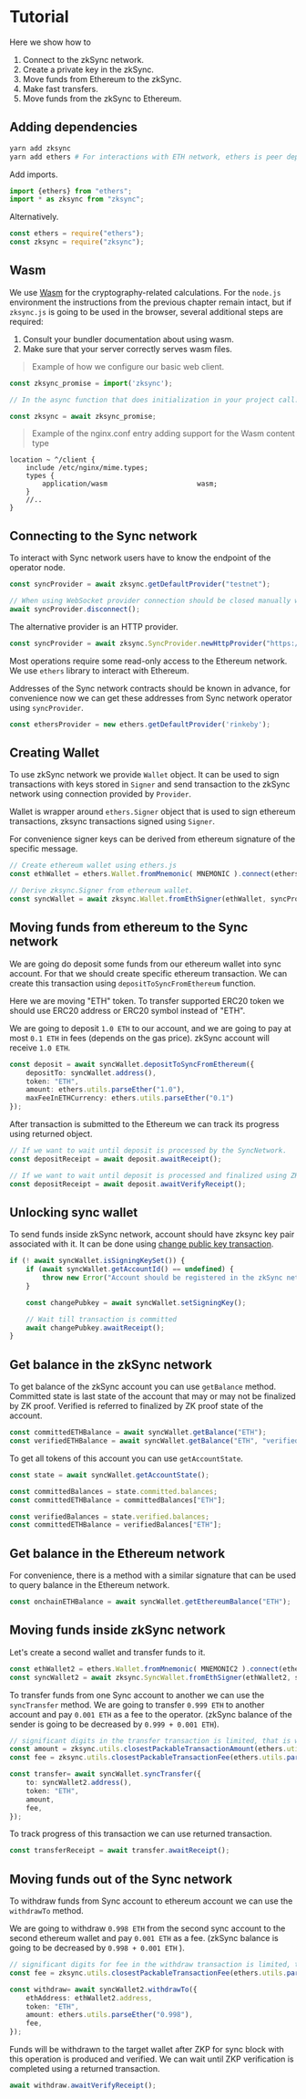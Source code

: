 # Tutorial

Here we show how to

1. Connect to the zkSync network.
2. Create a private key in the zkSync. 
3. Move funds from Ethereum to the zkSync.
4. Make fast transfers.
5. Move funds from the zkSync to Ethereum.

## Adding dependencies

```bash
yarn add zksync
yarn add ethers # For interactions with ETH network, ethers is peer dependency of zksync.
```

Add imports.

```typescript
import {ethers} from "ethers";
import * as zksync from "zksync";
```

Alternatively.

```javascript
const ethers = require("ethers");
const zksync = require("zksync");
```

## Wasm

We use [Wasm](https://en.wikipedia.org/wiki/WebAssembly) for the cryptography-related calculations.
For the `node.js` environment the instructions from the previous chapter remain intact,
but if `zksync.js` is going to be used in the browser, several additional steps are required:

1. Consult your bundler documentation about using wasm.
2. Make sure that your server correctly serves wasm files.

> Example of how we configure our basic web client.

```js
const zksync_promise = import('zksync');

// In the async function that does initialization in your project call:

const zksync = await zksync_promise;
```

> Example of the nginx.conf entry adding support for the Wasm content type

```
location ~ ^/client {
    include /etc/nginx/mime.types;
    types {
        application/wasm                      wasm;
    }
    //..
}
```

## Connecting to the Sync network

To interact with Sync network users have to know the endpoint of the operator node.

```typescript
const syncProvider = await zksync.getDefaultProvider("testnet");

// When using WebSocket provider connection should be closed manually when needed using.
await syncProvider.disconnect();
```

The alternative provider is an HTTP provider.

```typescript
const syncProvider = await zksync.SyncProvider.newHttpProvider("https://testnet.zksync.dev/jsrpc");
```

Most operations require some read-only access to the Ethereum network.
We use `ethers` library to interact with Ethereum. 

Addresses of the Sync network contracts should be known in advance, 
for convenience now we can get these addresses from Sync network operator using `syncProvider`. 



```typescript
const ethersProvider = new ethers.getDefaultProvider('rinkeby');
```

## Creating Wallet

To use zkSync network we provide `Wallet` object. It can be used to sign transactions 
with keys stored in `Signer` and send transaction to the zkSync network using connection provided by `Provider`.

Wallet is wrapper around `ethers.Signer` object that is used to sign ethereum transactions, zksync transactions signed using `Signer`.

For convenience signer keys can be derived from ethereum signature of the specific message.

```typescript
// Create ethereum wallet using ethers.js
const ethWallet = ethers.Wallet.fromMnemonic( MNEMONIC ).connect(ethersProvider);
```

```typescript
// Derive zksync.Signer from ethereum wallet.
const syncWallet = await zksync.Wallet.fromEthSigner(ethWallet, syncProvider);
```

## Moving funds from ethereum to the Sync network

We are going do deposit some funds from our ethereum wallet into sync account.
For that we should create specific ethereum transaction. We can create this transaction using `depositToSyncFromEthereum` function. 

Here we are moving "ETH" token. To transfer supported ERC20 token we should use ERC20 address or ERC20 symbol instead of "ETH".

We are going to deposit `1.0 ETH` to our account, and we are going to pay at most `0.1 ETH` in fees (depends on the gas price). 
zkSync account will receive `1.0 ETH`.

```typescript
const deposit = await syncWallet.depositToSyncFromEthereum({
    depositTo: syncWallet.address(),
    token: "ETH",
    amount: ethers.utils.parseEther("1.0"),
    maxFeeInETHCurrency: ethers.utils.parseEther("0.1")
});
```

After transaction is submitted to the Ethereum we can track its progress using returned object.


```typescript
// If we want to wait until deposit is processed by the SyncNetwork.
const depositReceipt = await deposit.awaitReceipt();

// If we want to wait until deposit is processed and finalized using ZKP.
const depositReceipt = await deposit.awaitVerifyReceipt();
```

## Unlocking sync wallet

To send funds inside zkSync network, account should have zksync key pair associated with it. It can be done
using [change public key transaction](#changing-account-public-key).

```typescript
if (! await syncWallet.isSigningKeySet()) {
    if (await syncWallet.getAccountId() == undefined) {
        throw new Error("Account should be registered in the zkSync network (i.e. have had funds at least once)");
    } 

    const changePubkey = await syncWallet.setSigningKey();

    // Wait till transaction is committed
    await changePubkey.awaitReceipt();
}
```

## Get balance in the zkSync network

To get balance of the zkSync account you can use `getBalance` method.
Committed state is last state of the account that may or may not be finalized by ZK proof.
Verified is referred to finalized by ZK proof state of the account. 

```typescript
const committedETHBalance = await syncWallet.getBalance("ETH");
const verifiedETHBalance = await syncWallet.getBalance("ETH", "verified");
```

To get all tokens of this account you can use `getAccountState`.

```typescript
const state = await syncWallet.getAccountState();

const committedBalances = state.committed.balances;
const committedETHBalance = committedBalances["ETH"];

const verifiedBalances = state.verified.balances;
const committedETHBalance = verifiedBalances["ETH"];
```

## Get balance in the Ethereum network

For convenience, there is a method with a similar signature that can be used to query balance in the Ethereum network. 

```typescript
const onchainETHBalance = await syncWallet.getEthereumBalance("ETH");
```

## Moving funds inside zkSync network

Let's create a second wallet and transfer funds to it.

```typescript
const ethWallet2 = ethers.Wallet.fromMnemonic( MNEMONIC2 ).connect(ethersProvider);
const syncWallet2 = await zksync.SyncWallet.fromEthSigner(ethWallet2, syncProvider);
```

To transfer funds from one Sync account to another we can use the `syncTransfer` method.
We are going to transfer `0.999 ETH` to another account and pay `0.001 ETH` as a fee to the operator. 
(zkSync balance of the sender is going to be decreased by `0.999 + 0.001 ETH`).


```typescript
// significant digits in the transfer transaction is limited, that is why we use utils to check/strip significant digits. 
const amount = zksync.utils.closestPackableTransactionAmount(ethers.utils.parseEther("0.999")); 
const fee = zksync.utils.closestPackableTransactionFee(ethers.utils.parseEther("0.001")); 

const transfer= await syncWallet.syncTransfer({
    to: syncWallet2.address(),
    token: "ETH",
    amount,
    fee,
});
```

To track progress of this transaction we can use returned transaction.

```typescript
const transferReceipt = await transfer.awaitReceipt();
```

## Moving funds out of the Sync network

To withdraw funds from Sync account to ethereum account we can use the `withdrawTo` method.

We are going to withdraw `0.998 ETH` from the second sync account to the second ethereum wallet and pay `0.001 ETH` as a fee. 
(zkSync balance is going to be decreased by `0.998 + 0.001 ETH` ).


```typescript
// significant digits for fee in the withdraw transaction is limited, that is why we use utils to check/strip significant digits. 
const fee = zksync.utils.closestPackableTransactionFee(ethers.utils.parseEther("0.001")); 

const withdraw= await syncWallet2.withdrawTo({
    ethAddress: ethWallet2.address,
    token: "ETH",
    amount: ethers.utils.parseEther("0.998"),
    fee,
});
```

Funds will be withdrawn to the target wallet after ZKP for sync block with this operation is produced and verified.
We can wait until ZKP verification is completed using a returned transaction. 


```typescript
await withdraw.awaitVerifyReceipt();
```
